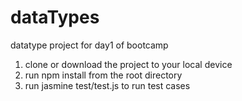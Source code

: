 # dataTypes
datatype project for day1 of bootcamp

1. clone or download the project to your local device
2. run npm install from the root directory
3. run jasmine test/test.js to run test cases